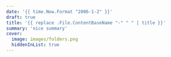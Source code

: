 ```yaml
---
date: '{{ time.Now.Format "2006-1-2" }}'
draft: true
title: '{{ replace .File.ContentBaseName "-" " " | title }}'
summary: 'nice summary'
cover:
  image: images/folders.png
  hiddenInList: true
---
```

